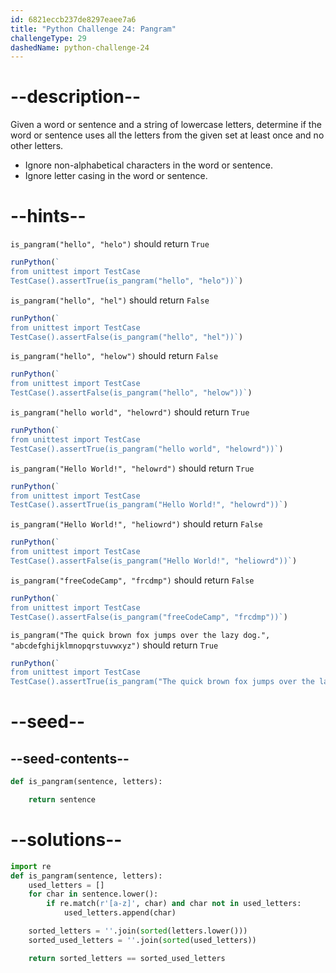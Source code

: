 ```yaml
---
id: 6821eccb237de8297eaee7a6
title: "Python Challenge 24: Pangram"
challengeType: 29
dashedName: python-challenge-24
---
```


# --description--

Given a word or sentence and a string of lowercase letters, determine if the word or sentence uses all the letters from the given set at least once and no other letters.

- Ignore non-alphabetical characters in the word or sentence.
- Ignore letter casing in the word or sentence.

# --hints--

`is_pangram("hello", "helo")` should return `True`

```js
runPython(`
from unittest import TestCase
TestCase().assertTrue(is_pangram("hello", "helo"))`)
```

`is_pangram("hello", "hel")` should return `False`

```js
runPython(`
from unittest import TestCase
TestCase().assertFalse(is_pangram("hello", "hel"))`)
```

`is_pangram("hello", "helow")` should return `False`

```js
runPython(`
from unittest import TestCase
TestCase().assertFalse(is_pangram("hello", "helow"))`)
```

`is_pangram("hello world", "helowrd")` should return `True`

```js
runPython(`
from unittest import TestCase
TestCase().assertTrue(is_pangram("hello world", "helowrd"))`)
```

`is_pangram("Hello World!", "helowrd")` should return `True`

```js
runPython(`
from unittest import TestCase
TestCase().assertTrue(is_pangram("Hello World!", "helowrd"))`)
```

`is_pangram("Hello World!", "heliowrd")` should return `False`

```js
runPython(`
from unittest import TestCase
TestCase().assertFalse(is_pangram("Hello World!", "heliowrd"))`)
```

`is_pangram("freeCodeCamp", "frcdmp")` should return `False`

```js
runPython(`
from unittest import TestCase
TestCase().assertFalse(is_pangram("freeCodeCamp", "frcdmp"))`)
```

`is_pangram("The quick brown fox jumps over the lazy dog.", "abcdefghijklmnopqrstuvwxyz")` should return `True`

```js
runPython(`
from unittest import TestCase
TestCase().assertTrue(is_pangram("The quick brown fox jumps over the lazy dog.", "abcdefghijklmnopqrstuvwxyz"))`)
```

# --seed--

## --seed-contents--

```py
def is_pangram(sentence, letters):

    return sentence
```

# --solutions--

```py
import re
def is_pangram(sentence, letters):
    used_letters = []
    for char in sentence.lower():
        if re.match(r'[a-z]', char) and char not in used_letters:
            used_letters.append(char)

    sorted_letters = ''.join(sorted(letters.lower()))
    sorted_used_letters = ''.join(sorted(used_letters))

    return sorted_letters == sorted_used_letters
```
